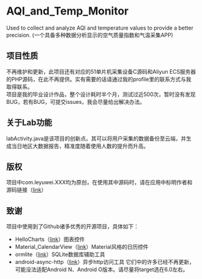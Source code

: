 # AQI_and_Temp_Monitor
Used to collect and analyze AQI and temperature values to provide a better precision. (一个具备多种数据分析显示的空气质量指数和气温采集APP)<br>

## 项目性质
不再维护和更新，此项目还有对应的51单片机采集设备C源码和Aliyun ECS服务器的PHP源码，在此不再提供。实有需要的话请通过我的profile里的联系方式与我取得联系。<br>
项目是我的毕业设计作品，整个设计耗时半个月，测试过近500次，暂时没有发现BUG，若有BUG，可提交issues，我会尽量给出解决办法。<br>

## 关于Lab功能
labActivity.java是该项目的创新点。其可以将用户采集的数据备份至云端，并生成当日地区大数据报告，精准度随着使用人数的提升而升高。

## 版权
项目中com.leyuwei.XXX均为原创，在使用其中源码时，请在应用中标明作者和源码链接（[link](https://github.com/leyuwei/AQI_and_Temp_Monitor)）<br>

## 致谢
项目中使用到了Github诸多优秀的开源项目，具体如下：
* HelloCharts（[link](https://github.com/lecho/hellocharts-android)）图表控件
* Material_CalendarView（[link](https://github.com/prolificinteractive/material-calendarview)）Material风格的日历控件
* ormlite（[link](https://github.com/j256/ormlite-android)）SQLite数据库辅助工具
* android-async-http（[link](https://github.com/loopj/android-async-http)）异步http访问工具
它们中的许多已经不再更新，可能没法适配Android N、Android O版本。请尽量将target选在6.0左右。
